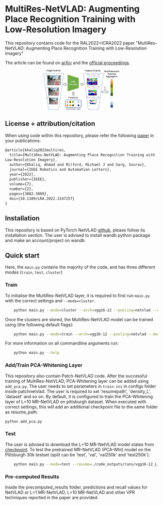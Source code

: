 # MultiRes-NetVLAD: Augmenting Place Recognition Training with Low-Resolution Imagery

This repository contains code for the RAL2022+ICRA2022 paper "MultiRes-NetVLAD: Augmenting Place Recognition Training with Low-Resolution Imagery"

The article can be found on [arXiv](https://arxiv.org/abs/2202.09146) and the [official proceedings](https://ieeexplore.ieee.org/document/9699393/).

<p style="width: 50%; display: block; margin-left: auto; margin-right: auto">
  <img src="mr_netvlad.jpg" alt="MultiRes-NetVLAD "/>
</p>

## License + attribution/citation

When using code within this repository, please refer the following [paper](https://ieeexplore.ieee.org/document/9699393/) in your publications:
```
@article{khaliq2022multires,
  title={MultiRes-NetVLAD: Augmenting Place Recognition Training with Low-Resolution Imagery},
  author={Khaliq, Ahmad and Milford, Michael J and Garg, Sourav},
  journal={IEEE Robotics and Automation Letters},
  year={2022},
  publisher={IEEE},
  volume={7},  
  number={2},  
  pages={3882-3889},  
  doi={10.1109/LRA.2022.3147257}
}

```

## Installation

This repository is based on PyTorch NetVLAD [github](https://github.com/Nanne/pytorch-NetVlad), please follow its installation section. The user is advised to install wandb python package and make an account/project on wandb.


## Quick start

Here, the `main.py` contains the majority of the code, and has three different modes (`train`, `test`, `cluster`) 

### Train

To initialise the MultiRes-NetVLAD layer, it is required to first run `main.py` with the correct settings and `--mode=cluster`. 

```bash
    python main.py --mode=cluster --arch=vgg16-12 --pooling=netvlad --density_L=10 --num_clusters=64
```

Once the clusters are stored, the MultiRes-NetVLAD model can be trained using (the following default flags):

```bash
    python main.py --mode=train --arch=vgg16-12 --pooling=netvlad --density_L=10 --num_clusters=64
```

For more information on all commandline arguments run:

```bash
    python main.py --help
```

### Add/Train PCA-Whitening Layer

This repository also contain Patch-NetVLAD code. After the successful training of MultiRes-NetVLAD, PCA-Whitening layer can be added using `add_pca.py`. The user needs to set parameters in `train.ini` in configs folder inside patchnetvlad. The user is required to set 'resumepath', 'density_L', 'dataset' and so on. By default, it is configured to train the PCA-Whitening layer of L=10 MR-NetVLAD on pittsburgh dataset. When executed with correct settings, this will add an additional checkpoint file to the same folder as resume_path.

```bash
python add_pca.py

```

### Test

The user is advised to download the L=10 MR-NetVLAD model states from [checkpoint](https://drive.google.com/file/d/1nK0is14ek5F8sGJ-wjj46T3tUfHZPYiS/view). To test the pretrained MR-NetVLAD (PCA-Wht) model on the Pittsburgh 30k testset (split can be 'test', 'val', 'val250k' and 'test250k'):

```bash
    python main.py --mode=test --resume=./code_outputs/runs/vgg16-12_L_10_netvlad_pittsburgh_cluster64_trim-2/ --dataset=pittsburgh --split=test --appendPcaLayer
```


### Pre-computed Results

Inside the precomputed_results folder, predictions and recall values for NetVLAD or L=1 MR-NetVLAD, L=10 MR-NetVLAD and other VPR techniques reported in the paper are provided.